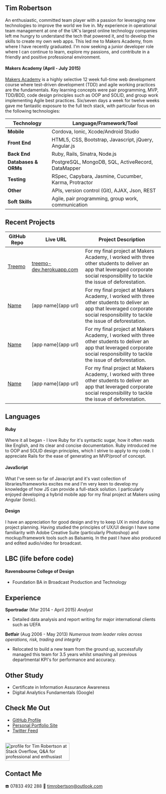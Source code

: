 ## Tim Robertson

An enthusiastic, committed team player with a passion for leveraging new technologies to improve the world we live in. My experience in operational team management at one of the UK's largest online technology companies left me hungry to understand the tech that powered it, and to develop the skills to create my own web apps. This led me to Makers Academy, from where I have recently graduated. I'm now seeking a junior developer role where I can continue to learn, explore my passions, and contribute in a friendly and positive professional environment.

#### Makers Academy (April - July 2015)
[Makers Academy](http://www.makersacademy.com) is a highly selective 12 week full-time web development course where test-driven development (TDD) and agile working practices are the fundamentals.  Key learning concepts were pair programming, MVP, TDD/BDD, code design principles such as OOP and SOLID, and group work implementing Agile best practices. Six/seven days a week for twelve weeks gave me fantastic exposure to the full tech stack, with particular focus on the following technologies:

Technology | Language/Framework/Tool
-----------|------------------------
**Mobile** | Cordova, Ionic, Xcode/Android Studio
**Front End** | HTML5, CSS, Bootstrap, Javascript, jQuery, Angular.js
**Back End** | Ruby, Rails, Sinatra, Node.js
**Databases & ORMs** | PostgreSQL, MongoDB, SQL, ActiveRecord, DataMapper
**Testing** | RSpec, Capybara, Jasmine, Cucumber, Karma, Protractor
**Other** | APIs, version control (Git), AJAX, Json, REST
**Soft Skills** | Agile, pair programming, group work, communication

## Recent Projects

GitHub Repo | Live URL | Project Description
--- | --- | ---
[Treemo](https://github.com/treemoapp) | [treemo-dev.herokuapp.com](http://treemo-dev.herokuapp.com/) | For my final project at Makers Academy, I worked with three other students to deliver an app that leveraged corporate social responsibility to tackle the issue of deforestation.
[Name](repo) | [app name](app url) | For my final project at Makers Academy, I worked with three other students to deliver an app that leveraged corporate social responsibility to tackle the issue of deforestation.
[Name](repo) | [app name](app url) | For my final project at Makers Academy, I worked with three other students to deliver an app that leveraged corporate social responsibility to tackle the issue of deforestation.
[Name](repo) | [app name](app url) | For my final project at Makers Academy, I worked with three other students to deliver an app that leveraged corporate social responsibility to tackle the issue of deforestation.

## Languages

#### Ruby

Where it all began - I love Ruby for it's syntactic sugar, how it often reads like English, and its clear and concise documentation. Ruby introduced me to OOP and SOLID design principles, which I strive to apply to my code. I appreciate Rails for the ease of generating an MVP/proof of concept.

#### JavaScript

What I've seen so far of Javacript and it's vast collection of libraries/frameworks excites me and I'm very keen to develop my knowledge of how JS can provide a full-stack solution. I particularly enjoyed developing a hybrid mobile app for my final project at Makers using Angular (Ionic).

#### Design

I have an appreciation for good design and try to keep UX in mind during project planning. Having studied the principles of UX/UI design I have some familiarity with Adobe Creative Suite (particularly Photoshop) and mockup/framework tools such as Balsamiq. In the past I have also produced and edited audio/video for broadcast.

## LBC (life before code)

#### Ravensbourne College of Design 

- Foundation BA in Broadcast Production and Technology

## Experience

**Sportradar** (Mar 2014 - April 2015)
  *Analyst*
  - Detailed data analysis and report writing for major international clients such as UEFA

**Betfair** (Aug 2006 - May 2013)
  *Numerous team leader roles across operations, risk, trading and integrity*
  - Relocated to build a new team from the ground up, successfully managed this team for 3.5 years whilst smashing all previous departmental KPI's for performance and accuracy.
 
## Other Study
 - Certificate in Information Assurance Awareness
 - Digital Analytics Fundamentals (Google)

## Check Me Out
- [GitHub Profile](https://github.com/timrobertson0122)
- [Personal Portfolio Site](http://www.timrobertsonworks.com)
- [Twitter Feed](https://twitter.com/robertsonworks)
<br>
<a href="http://stackoverflow.com/users/4428270/tim-robertson">
<img src="http://stackoverflow.com/users/flair/4428270.png" width="208" height="58" alt="profile for Tim Robertson at Stack Overflow, Q&amp;A for professional and enthusiast programmers" title="profile for Tim Robertson at Stack Overflow, Q&amp;A for professional and enthusiast programmers">
</a>

## Contact Me 
:phone: 07833 492 288
:email: [timrobertson@outlook.com](mailto:timrobertson@outlook.com)
